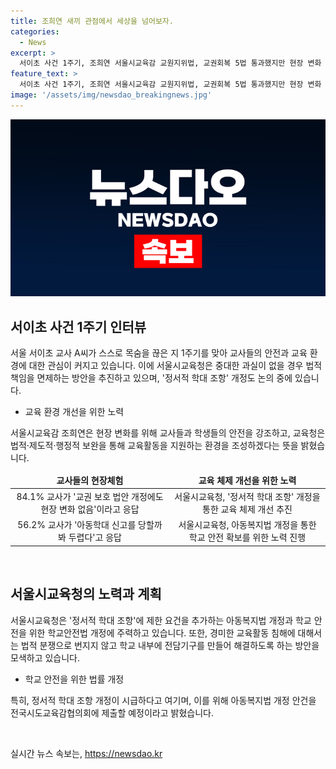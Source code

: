 ```yaml
---
title: 조희연 새끼 관점에서 세상을 넘어보자.
categories:
  - News
excerpt: >
  서이초 사건 1주기, 조희연 서울시교육감 교원지위법, 교권회복 5법 통과했지만 현장 변화 부족 교사들, 아동학대 신고 두려움 표명 현장체험학습·학생 훈육도 고민 현장 적극 지지 부족 서이초 사건의 아픔을 잊지 말고 나아가자 정서적 학대 조항 개정 추진 중 산하 교육지원청 추가인력 배치, 학교 내부 전담기구 설치 등 시행 중 단순 교육활동 침해에 법적 분쟁 대신 해결을 위한 방안 추구 요건 추가하는 아동복지법 개정, 과실 없는 경우 민형사상 책임 면제하는 학교안전법 개정 등 주력 방안 추진 예정.
feature_text: >
  서이초 사건 1주기, 조희연 서울시교육감 교원지위법, 교권회복 5법 통과했지만 현장 변화 부족 교사들, 아동학대 신고 두려움 표명 현장체험학습·학생 훈육도 고민 현장 적극 지지 부족 서이초 사건의 아픔을 잊지 말고 나아가자 정서적 학대 조항 개정 추진 중 산하 교육지원청 추가인력 배치, 학교 내부 전담기구 설치 등 시행 중 단순 교육활동 침해에 법적 분쟁 대신 해결을 위한 방안 추구 요건 추가하는 아동복지법 개정, 과실 없는 경우 민형사상 책임 면제하는 학교안전법 개정 등 주력 방안 추진 예정.
image: '/assets/img/newsdao_breakingnews.jpg'
---
```


<p><img src="/assets/img/newsdao_breakingnews.jpg" alt="pcversion 속보" /></p>

<h2 data-ke-size="size26">서이초 사건 1주기 인터뷰</h2>

<p data-ke-size="size16">서울 서이초 교사 A씨가 스스로 목숨을 끊은 지 1주기를 맞아 교사들의 안전과 교육 환경에 대한 관심이 커지고 있습니다. 이에 서울시교육청은 중대한 과실이 없을 경우 법적 책임을 면제하는 방안을 추진하고 있으며, '정서적 학대 조항' 개정도 논의 중에 있습니다.</p>

<ul>
<li>교육 환경 개선을 위한 노력</li>
</ul>

<p data-ke-size="size16">서울시교육감 조희연은 현장 변화를 위해 교사들과 학생들의 안전을 강조하고, 교육청은 법적·제도적·행정적 보완을 통해 교육활동을 지원하는 환경을 조성하겠다는 뜻을 밝혔습니다.</p>

<table>
<thead>
<tr>
<td style="text-align: center; height: 17px;"><b>교사들의 현장체험</b></td>
<td style="text-align: center; height: 17px;"><b>교육 체제 개선을 위한 노력</b></td>
</tr>
</thead>
<tbody>
<tr>
<td style="text-align: center; height: 17px;">84.1% 교사가 '교권 보호 법안 개정에도 현장 변화 없음'이라고 응답</td>
<td style="text-align: center; height: 17px;">서울시교육청, '정서적 학대 조항' 개정을 통한 교육 체제 개선 추진</td>
</tr>
<tr>
<td style="text-align: center; height: 17px;">56.2% 교사가 '아동학대 신고를 당할까봐 두렵다'고 응답</td>
<td style="text-align: center; height: 17px;">서울시교육청, 아동복지법 개정을 통한 학교 안전 확보를 위한 노력 진행</td>
</tr>
</tbody>
</table>

<p data-ke-size="size16">&nbsp;</p>

<h2 data-ke-size="size26">서울시교육청의 노력과 계획</h2>

<p data-ke-size="size16">서울시교육청은 '정서적 학대 조항'에 제한 요건을 추가하는 아동복지법 개정과 학교 안전을 위한 학교안전법 개정에 주력하고 있습니다. 또한, 경미한 교육활동 침해에 대해서는 법적 분쟁으로 번지지 않고 학교 내부에 전담기구를 만들어 해결하도록 하는 방안을 모색하고 있습니다.</p>

<ul>
<li>학교 안전을 위한 법률 개정</li>
</ul>

<p data-ke-size="size16">특히, 정서적 학대 조항 개정이 시급하다고 여기며, 이를 위해 아동복지법 개정 안건을 전국시도교육감협의회에 제출할 예정이라고 밝혔습니다.</p>

<p data-ke-size="size16">&nbsp;</p>
실시간 뉴스 속보는, <a href="https://newsdao.kr" rel="dofollow">https://newsdao.kr</a>



